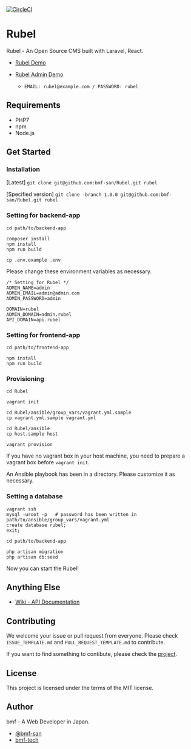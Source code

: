 [![CircleCI](https://circleci.com/gh/bmf-san/Rubel.svg?style=svg)](https://circleci.com/gh/bmf-san/Rubel)

# Rubel

Rubel - An Open Source CMS built with Laravel, React.

- [Rubel Demo](https://rubel.bmf-tech.com/)
- [Rubel Admin Demo](https://rubel-admin.bmf-tech.com/login)

  - `EMAIL: rubel@example.com / PASSWORD: rubel`

## Requirements

- PHP7
- npm
- Node.js

## Get Started

### Installation

[Latest] `git clone git@github.com:bmf-san/Rubel.git rubel`

[Specified version] `git clone -branch 1.0.0 git@github.com:bmf-san/Rubel.git rubel`

### Setting for backend-app

```console
cd path/to/backend-app

composer install
npm install
npm run build

cp .env.example .env
```

Please change these environment variables as necessary.

```console
/* Setting for Rubel */
ADMIN_NAME=admin
ADMIN_EMAIL=admin@admin.com
ADMIN_PASSWORD=admin

DOMAIN=rubel
ADMIN_DOMAIN=admin.rubel
API_DOMAIN=api.rubel
```

### Setting for frontend-app

```console
cd path/to/frontend-app

npm install
npm run build
```

### Provisioning

```console
cd Rubel

vagrant init

cd Rubel/ansible/group_vars/vagrant.yml.sample
cp vagrant.yml.sample vagrant.yml

cd Rubel/ansible
cp host.sample host

vagrant provision
```

If you have no vagrant box in your host machine, you need to prepare a vagrant box before `vagrant init`.

An Ansible playbook has been in a directory. Please customize it as necessary.

### Setting a database

```console
vagrant ssh
mysql -uroot -p   # password has been written in path/to/ansible/group_vars/vagrant.yml
create database rubel;
exit;

cd path/to/backend-app

php artisan migration
php artisan db:seed
```

Now you can start the Rubel!

## Anything Else

- [Wiki - API Documentation](https://github.com/bmf-san/laravel-react-blog-boilerplate/wiki/API-Documentation)

## Contributing

We welcome your issue or pull request from everyone. Please check `ISSUE_TEMPLATE.md` and `PULL_REQUEST_TEMPLATE.md` to contribute.

If you want to find something to contibute, please check the [project](https://github.com/bmf-san/Rubel/projects/1).

## License

This project is licensed under the terms of the MIT license.

## Author

bmf - A Web Developer in Japan.

- [@bmf-san](https://twitter.com/bmf_san)
- [bmf-tech](http://bmf-tech.com/)
